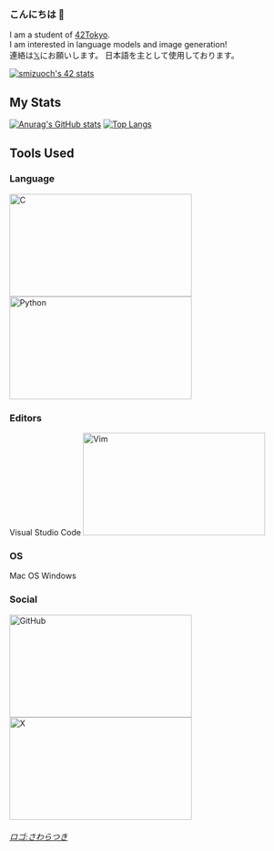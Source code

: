 ### こんにちは 👋

I am a student of [42Tokyo](https://42tokyo.jp/).  
I am interested in language models and image generation!  
連絡は[𝕏](https://twitter.com/ShotaroM8)にお願いします。
日本語を主として使用しております。

[![smizuoch's 42 stats](https://badge42.coday.fr/api/v2/clqlthx6l173001p4lm52sd1t/stats?cursusId=21&coalitionId=308)](https://profile.intra.42.fr/users/smizuoch)

## My Stats
[![Anurag's GitHub stats](https://github-readme-stats.vercel.app/api?username=smizuoch&show_icons=true&theme=merko&count_private=true)](https://github.com/anuraghazra/github-readme-stats)
[![Top Langs](https://github-readme-stats.vercel.app/api/top-langs/?username=smizuoch&layout=donut&theme=merko)](https://github.com/anuraghazra/github-readme-stats)

## Tools Used

### Language
<a href="https://www.open-std.org/jtc1/sc22/wg14/"><img src="https://github.com/SAWARATSUKI/ServiceLogos/blob/main/C/C.png" alt="C" width="320" height="	180"></a>
<a href="https://www.python.org/"><img src="https://github.com/SAWARATSUKI/ServiceLogos/blob/main/Python/Python.png" alt="Python" width="320" height="	180"></a>

### Editors
Visual Studio Code
<a href="https://www.vim.org/"><img src="https://github.com/SAWARATSUKI/ServiceLogos/blob/main/Vim/VIM.png" alt="Vim" width="320" height="	180"></a>

### OS
Mac OS
Windows

### Social
<a href="https://github.com/smizuoch"><img src="https://github.com/SAWARATSUKI/ServiceLogos/blob/main/GitHub/GitHub.png" alt="GitHub" width="320" height="	180"></a>
<a href="https://twitter.com/ShotaroM8"><img src="https://github.com/SAWARATSUKI/ServiceLogos/blob/main/X/X.png" alt="X" width="320" height="	180"></a>




###### [ロゴ:さわらつき](https://github.com/SAWARATSUKI/ServiceLogos)
